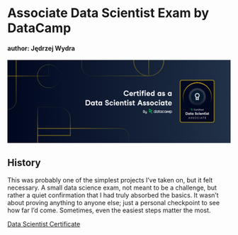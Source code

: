 # Associate Data Scientist Exam by DataCamp

#### author: Jędrzej Wydra

![Data Scientist Badge](DS.png)

## History
This was probably one of the simplest projects I’ve taken on, but it felt necessary. A small data science exam, not meant to be a challenge, but rather a quiet confirmation that I had truly absorbed the basics. It wasn’t about proving anything to anyone else; just a personal checkpoint to see how far I’d come. Sometimes, even the easiest steps matter the most.

[Data Scientist Certificate](https://www.datacamp.com/certificate/DSA0014761906432)
